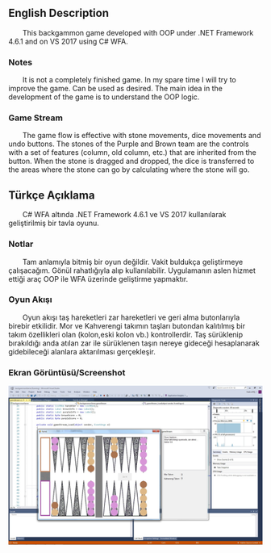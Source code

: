 ## English Description

&emsp;&emsp;This backgammon game developed with OOP under .NET Framework 4.6.1 and on VS 2017 using C# WFA.

### Notes

&emsp;&emsp;It is not a completely finished game. In my spare time I will try to improve the game. Can be used as desired.
The main idea in the development of the game is to understand the OOP logic.

### Game Stream
&emsp;&emsp;The game flow is effective with stone movements, dice movements and undo buttons.
The stones of the Purple and Brown team are the controls with a set of features (column, old column, etc.) that are inherited from the button.
When the stone is dragged and dropped, the dice is transferred to the areas where the stone can go by calculating where the stone will go.

## Türkçe Açıklama

&emsp;&emsp;C# WFA altında .NET Framework 4.6.1 ve VS 2017 kullanılarak geliştirilmiş bir tavla oyunu.

### Notlar

&emsp;&emsp;Tam anlamıyla bitmiş bir oyun değildir. Vakit buldukça geliştirmeye çalışacağım. Gönül rahatlığıyla alıp kullanılabilir.
Uygulamanın aslen hizmet ettiği araç OOP ile WFA üzerinde geliştirme yapmaktır.

### Oyun Akışı
&emsp;&emsp;Oyun akışı taş hareketleri zar hareketleri ve geri alma butonlarıyla birebir etkilidir.
Mor ve Kahverengi takımın taşları butondan kalıtılmış bir takım özellikleri olan (kolon,eski kolon vb.) kontrollerdir.
Taş sürüklenip bırakıldığı anda atılan zar ile sürüklenen taşın nereye gideceği hesaplanarak gidebileceği alanlara aktarılması gerçekleşir.

### Ekran Görüntüsü/Screenshot
 <img src="img/screen.jpg"/>